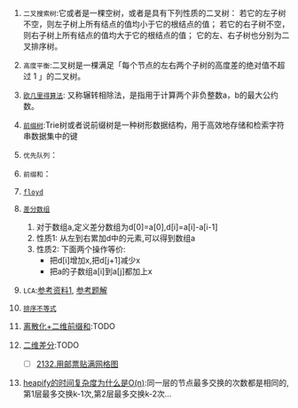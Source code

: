 1. `二叉搜索树`:它或者是一棵空树，或者是具有下列性质的二叉树： 若它的左子树不空，则左子树上所有结点的值均小于它的根结点的值；
   若它的右子树不空，则右子树上所有结点的值均大于它的根结点的值； 它的左、右子树也分别为二叉排序树。
2. `高度平衡`:二叉树是一棵满足「每个节点的左右两个子树的高度差的绝对值不超过 1 」的二叉树。
3. [`欧几里得算法`](https://baike.baidu.com/item/%E6%AC%A7%E5%87%A0%E9%87%8C%E5%BE%97%E7%AE%97%E6%B3%95/1647675?fromtitle=%E8%BE%97%E8%BD%AC%E7%9B%B8%E9%99%A4%E6%B3%95&fromid=4625352&fr=aladdin):
   又称辗转相除法，是指用于计算两个非负整数a，b的最大公约数。
4. [`前缀树`](https://zhuanlan.zhihu.com/p/420663173):Trie树或者说前缀树是一种树形数据结构，用于高效地存储和检索字符串数据集中的键
5. `优先队列`：
6. `前缀和`：
7. [`floyd`](https://zhuanlan.zhihu.com/p/339542626)
8. [`差分数组`](https://leetcode.cn/problems/car-pooling/solutions/2550264/suan-fa-xiao-ke-tang-chai-fen-shu-zu-fu-9d4ra/)

    1. 对于数组a,定义差分数组为d[0]=a[0],d[i]=a[i]-a[i-1]
    2. 性质1: 从左到右累加d中的元素,可以得到数组a
    3. 性质2: 下面两个操作等价:
        - 把d[i]增加x,把d[j+1]减少x
        - 把a的子数组a[i]到a[j]都加上x

9. `LCA`:[参考资料1](https://oi-wiki.org/graph/lca/), [参考题解](https://leetcode.cn/problems/kth-ancestor-of-a-tree-node/solutions/2305895/mo-ban-jiang-jie-shu-shang-bei-zeng-suan-v3rw/)
10. [`排序不等式`](https://zh.wikipedia.org/wiki/%E6%8E%92%E5%BA%8F%E4%B8%8D%E7%AD%89%E5%BC%8F)
11. [离散化+二维前缀和](https://www.cnblogs.com/tyriis/p/15362478.html):TODO
12. [二维差分](https://leetcode.cn/problems/stamping-the-grid/solutions/1199642/wu-nao-zuo-fa-er-wei-qian-zhui-he-er-wei-zwiu/):TODO
    
    - [ ] [2132.用邮票贴满网格图](https://leetcode.cn/problems/stamping-the-grid/)

13. [heapify的时间复杂度为什么是O(n)](https://www.jianshu.com/p/147bb9ee41b1):同一层的节点最多交换的次数都是相同的,第1层最多交换k-1次,第2层最多交换k-2次...